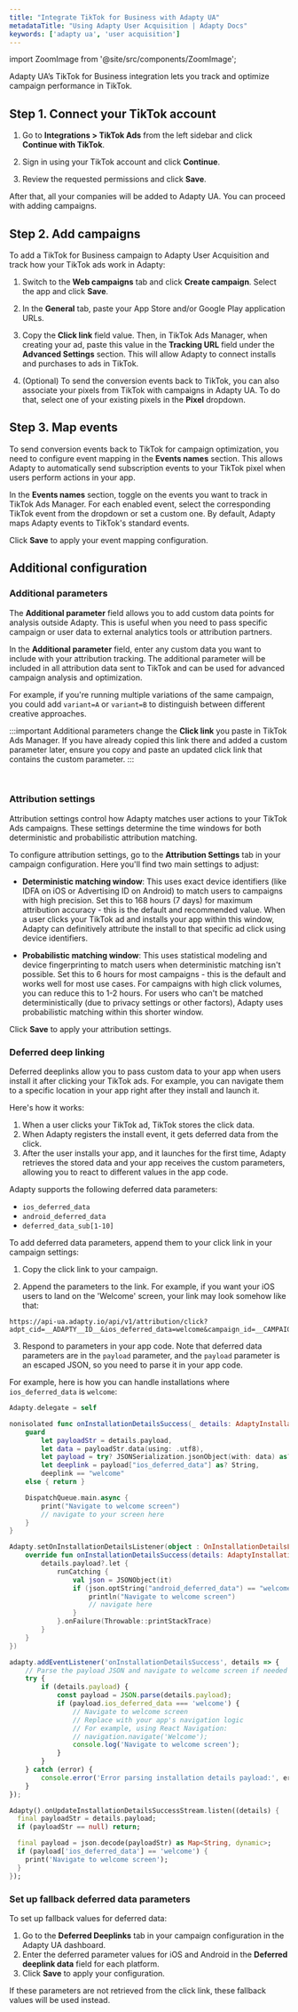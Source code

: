 ```yaml
---
title: "Integrate TikTok for Business with Adapty UA"
metadataTitle: "Using Adapty User Acquisition | Adapty Docs"
keywords: ['adapty ua', 'user acquisition']
---
```

import ZoomImage from '@site/src/components/ZoomImage';

Adapty UA’s TikTok for Business integration lets you track and optimize campaign performance in TikTok.

## Step 1. Connect your TikTok account

1. Go to **Integrations > TikTok Ads** from the left sidebar and click **Continue with TikTok**.

<ZoomImage id="ua-connect-tiktok.webp" width="700px" />

2. Sign in using your TikTok account and click **Continue**.

3. Review the requested permissions and click **Save**.

<ZoomImage id="ua-tiktok-sign.webp" width="500px" />

After that, all your companies will be added to Adapty UA. You can proceed with adding campaigns.

## Step 2. Add campaigns

To add a TikTok for Business campaign to Adapty User Acquisition and track how your TikTok ads work in Adapty:

1. Switch to the **Web campaigns** tab and click **Create campaign**. Select the app and click **Save**.

<ZoomImage id="ua-new-campaign-tiktok.webp" width="500px" />

2. In the **General** tab, paste your App Store and/or Google Play application URLs.

<ZoomImage id="ua-url.webp" width="900px" />

3. Copy the **Click link** field value. Then, in TikTok Ads Manager, when creating your ad, paste this value in the **Tracking URL** field under the **Advanced Settings** section. This will allow Adapty to connect installs and purchases to ads in TikTok.

<ZoomImage id="ua-tiktok-lnk.webp" width="900px" />

4. (Optional) To send the conversion events back to TikTok, you can also associate your pixels from TikTok with campaigns in Adapty UA. To do that, select one of your existing pixels in the **Pixel** dropdown.

## Step 3. Map events

To send conversion events back to TikTok for campaign optimization, you need to configure event mapping in the **Events names** section. This allows Adapty to automatically send subscription events to your TikTok pixel when users perform actions in your app.

In the **Events names** section, toggle on the events you want to track in TikTok Ads Manager. For each enabled event, select the corresponding TikTok event from the dropdown or set a custom one. By default, Adapty maps Adapty events to TikTok's standard events.

Click **Save** to apply your event mapping configuration.

<ZoomImage id="ua-meta-events.webp" width="900px" />

## Additional configuration

### Additional parameters

The **Additional parameter** field allows you to add custom data points for analysis outside Adapty. This is useful when you need to pass specific campaign or user data to external analytics tools or attribution partners.

In the **Additional parameter** field, enter any custom data you want to include with your attribution tracking. The additional parameter will be included in all attribution data sent to TikTok and can be used for advanced campaign analysis and optimization.

For example, if you're running multiple variations of the same campaign, you could add `variant=A` or `variant=B` to distinguish between different creative approaches.

:::important
Additional parameters change the **Click link** you paste in TikTok Ads Manager. If you have already copied this link there and added a custom parameter later, ensure you copy and paste an updated click link that contains the custom parameter.
:::

<br/>

<ZoomImage id="ua-custom.webp" width="900px" />


### Attribution settings

Attribution settings control how Adapty matches user actions to your TikTok Ads campaigns. These settings determine the time windows for both deterministic and probabilistic attribution matching.

To configure attribution settings, go to the **Attribution Settings** tab in your campaign configuration. Here you'll find two main settings to adjust:

- **Deterministic matching window**: This uses exact device identifiers (like IDFA on iOS or Advertising ID on Android) to match users to campaigns with high precision. Set this to 168 hours (7 days) for maximum attribution accuracy - this is the default and recommended value. When a user clicks your TikTok ad and installs your app within this window, Adapty can definitively attribute the install to that specific ad click using device identifiers.

- **Probabilistic matching window**: This uses statistical modeling and device fingerprinting to match users when deterministic matching isn't possible. Set this to 6 hours for most campaigns - this is the default and works well for most use cases. For campaigns with high click volumes, you can reduce this to 1-2 hours. For users who can't be matched deterministically (due to privacy settings or other factors), Adapty uses probabilistic matching within this shorter window.

Click **Save** to apply your attribution settings.

<ZoomImage id="ua-meta-attribution-settings.webp" width="900px" />

### Deferred deep linking

Deferred deeplinks allow you to pass custom data to your app when users install it after clicking your TikTok ads. For example, you can navigate them to a specific location in your app right after they install and launch it.

Here's how it works:

1. When a user clicks your TikTok ad, TikTok stores the click data.
2. When Adapty registers the install event, it gets deferred data from the click.
3. After the user installs your app, and it launches for the first time, Adapty retrieves the stored data and your app receives the custom parameters, allowing you to react to different values in the app code.

Adapty supports the following deferred data parameters:

- `ios_deferred_data`
- `android_deferred_data`
- `deferred_data_sub[1-10]`

To add deferred data parameters, append them to your click link in your campaign settings:

1. Copy the click link to your campaign.

<ZoomImage id="ua-lnk.webp" width="900px" />

2. Append the parameters to the link. For example, if you want your iOS users to land on the 'Welcome' screen, your link may look somehow like that:

```
https://api-ua.adapty.io/api/v1/attribution/click?adpt_cid=__ADAPTY__ID__&ios_deferred_data=welcome&campaign_id=__CAMPAIGN_ID__&adset_id=__AID__&ad_id=__CID__&campaign_name=__CAMPAIGN_NAME__&adset_name=__AID_NAME__&ad_name=__CID_NAME__&redirect_url=__APP_LINK__
```

3. Respond to parameters in your app code. Note that deferred data parameters are in the `payload` parameter, and the `payload` parameter is an escaped JSON, so you need to parse it in your app code.

For example, here is how you can handle installations where `ios_deferred_data` is `welcome`:


<Tabs groupId="current-os" queryString>
<TabItem value="swift" label="Swift" default>

```swift showLineNumbers
Adapty.delegate = self

nonisolated func onInstallationDetailsSuccess(_ details: AdaptyInstallationDetails) {
    guard
        let payloadStr = details.payload,
        let data = payloadStr.data(using: .utf8),
        let payload = try? JSONSerialization.jsonObject(with: data) as? [String: Any],
        let deeplink = payload["ios_deferred_data"] as? String,
        deeplink == "welcome"
    else { return }

    DispatchQueue.main.async {
        print("Navigate to welcome screen")
        // navigate to your screen here
    }
}
```

</TabItem>

<TabItem value="android" label="Kotlin">

```kotlin showLineNumbers
Adapty.setOnInstallationDetailsListener(object : OnInstallationDetailsListener {
    override fun onInstallationDetailsSuccess(details: AdaptyInstallationDetails) {
        details.payload?.let {
            runCatching {
                val json = JSONObject(it)
                if (json.optString("android_deferred_data") == "welcome") {
                    println("Navigate to welcome screen")
                    // navigate here
                }
            }.onFailure(Throwable::printStackTrace)
        }
    }
})

```

</TabItem>

<TabItem value="rn" label="React Native" default>

```typescript showLineNumbers
adapty.addEventListener('onInstallationDetailsSuccess', details => {
    // Parse the payload JSON and navigate to welcome screen if needed
    try {
        if (details.payload) {
            const payload = JSON.parse(details.payload);
            if (payload.ios_deferred_data === 'welcome') {
                // Navigate to welcome screen
                // Replace with your app's navigation logic
                // For example, using React Navigation:
                // navigation.navigate('Welcome');
                console.log('Navigate to welcome screen');
            }
        }
    } catch (error) {
        console.error('Error parsing installation details payload:', error);
    }
});
```

</TabItem>


<TabItem value="flutter" label="Flutter">

```dart showLineNumbers
Adapty().onUpdateInstallationDetailsSuccessStream.listen((details) {
  final payloadStr = details.payload;
  if (payloadStr == null) return;

  final payload = json.decode(payloadStr) as Map<String, dynamic>;
  if (payload['ios_deferred_data'] == 'welcome') {
    print('Navigate to welcome screen');
  }
});

```

</TabItem>

</Tabs>

### Set up fallback deferred data parameters

To set up fallback values for deferred data:

1. Go to the **Deferred Deeplinks** tab in your campaign configuration in the Adapty UA dashboard.
2. Enter the deferred parameter values for iOS and Android in the **Deferred deeplink data** field for each platform.
3. Click **Save** to apply your configuration.

If these parameters are not retrieved from the click link, these fallback values will be used instead.

<ZoomImage id="ua-deeplink.webp" width="900px" />
